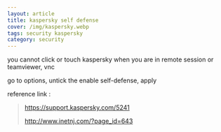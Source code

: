 ```yaml
---
layout: article
title: kaspersky self defense
cover: /img/kaspersky.webp
tags: security kaspersky
category: security
---
```


you cannot click or touch kaspersky when you are in remote session or teamviewer, vnc

go to options, untick the enable self-defense, apply

  reference link :

> <https://support.kaspersky.com/5241>
>
> <http://www.inetnj.com/?page_id=643>
